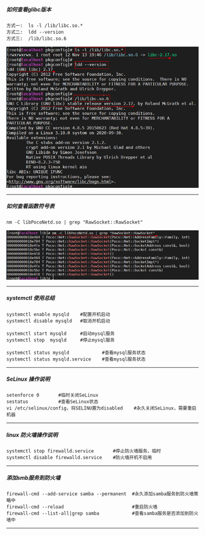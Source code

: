 





##### 如何查看glibc版本

```
方式一:  ls -l /lib/libc.so.*
方式二:  ldd --version
方式三:  /lib/libc.so.6
```

![image-20201223223659783](pic/image-20201223223659783.png)

-----------------------------------------

##### 如何查看函数符号表

```
nm -C libPocoNetd.so | grep "RawSocket::RawSocket"
```

![image-20201223224935289](pic/image-20201223224935289.png)

-----------------------

##### systemctl 使用总结

```
systemctl enable mysqld    #配置开机启动
systemctl disable mysqld   #取消开机启动

systemctl start mysqld     #启动mysql服务
systemctl stop  mysqld     #停止mysql服务

systemctl status mysqld            #查看mysql服务状态
systemctl status mysqld.service    #查看mysql服务状态
```

-------------------------------------------

##### SeLinux 操作说明

```
setenforce 0       #临时关闭SeLinux
sestatus           #查看SeLinux状态
vi /etc/selinux/config，将SELINU置为disabled    #永久关闭SeLinux，需要重启机器 
```

-----------------------------

##### linux 防火墙操作说明

```
systemctl stop firewalld.service       #停止防火墙服务，临时
systemctl disable firewalld.service    #防火墙开机不启用
```

------------------------------

##### 添加smb服务到防火墙

```
firewall-cmd --add-service samba --permanent  #永久添加samba服务到防火墙策略中
firewall-cmd --reload                         #重启防火墙
firewall-cmd --list-all|grep samba            #查看samba服务是否添加到防火墙中
```

---------------------









